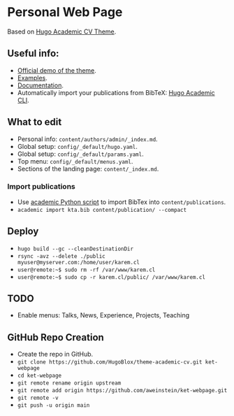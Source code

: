 # Personal Web Page
Based on [Hugo Academic CV Theme](https://github.com/HugoBlox/theme-academic-cv).

## Useful info:
- [Official demo of the theme](https://academic-demo.netlify.app/).
- [Examples](https://hugoblox.com/creators/).
- [Documentation](https://docs.hugoblox.com/).
- Automatically import your publications from BibTeX: [Hugo Academic CLI](https://github.com/GetRD/academic-file-converter).

## What to edit
- Personal info: `content/authors/admin/_index.md`.
- Global setup: `config/_default/hugo.yaml`.
- Global setup: `config/_default/params.yaml`.
- Top menu: `config/_default/menus.yaml`.
- Sections of the landing page: `content/_index.md`.

### Import publications
- Use [academic Python script](https://pypi.org/project/academic/) to import BibTex into `content/publications`.
- `academic import kta.bib content/publication/ --compact`

## Deploy
- `hugo build --gc --cleanDestinationDir`
- `rsync -avz --delete ./public myuser@myserver.com:/home/user/karem.cl`
- `user@remote:~$ sudo rm -rf /var/www/karem.cl`
- `user@remote:~$ sudo cp -r karem.cl/public/ /var/www/karem.cl`

## TODO
- Enable menus: Talks, News, Experience, Projects, Teaching

## GitHub Repo Creation
- Create the repo in GitHub.
- `git clone https://github.com/HugoBlox/theme-academic-cv.git ket-webpage`
- `cd ket-webpage`
- `git remote rename origin upstream`
- `git remote add origin https://github.com/aweinstein/ket-webpage.git`
- `git remote -v`
- `git push -u origin main`



